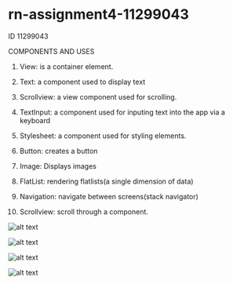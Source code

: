 # rn-assignment4-11299043

ID 11299043

COMPONENTS AND USES
1. View: is a container element.
   
2. Text: a component used to display text
   
3. Scrollview: a view component used for scrolling.
   
4. TextInput: a component used for inputing text into the app via a keyboard
   
5. Stylesheet:  a component used for styling elements.
   
6. Button: creates a button
   
7. Image: Displays images
   
8. FlatList: rendering flatlists(a single dimension of data)

9. Navigation: navigate between screens(stack navigator)
    
10. Scrollview: scroll through a component.
    
![alt text](<assignment4/assets/Screenshot_20240619_124052_Expo Go.jpg>)

![alt text](<assignment4/assets/Screenshot_20240619_124105_Expo Go.jpg>)

![alt text](<assignment4/assets/Screenshot_20240619_124114_Expo Go.jpg>)

![alt text](<assignment4/assets/Screenshot_20240619_124118_Expo Go.jpg>)